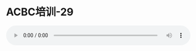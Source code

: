 # ACBC培训-29

<audio style="width: 100%;" preload="false" controls controlslist="nodownload"><source src="http://file.simai.life/audio/mp3/old/12131.mp3" type="audio/mpeg">Your browser does not support the audio element.</audio>


